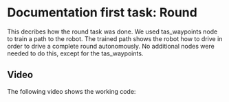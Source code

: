 # Documentation first task: Round

This decribes how the round task was done. We used tas_waypoints node to train a path to the robot. The trained path shows the robot how to drive in order to drive a complete round autonomously. No additional nodes were needed to do this, except for the tas_waypoints.

## Video

The following video shows the working code:

<TO BE ADDED>
